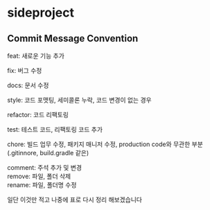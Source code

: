# sideproject
## Commit Message Convention
feat: 새로운 기능 추가

fix: 버그 수정

docs: 문서 수정

style: 코드 포맷팅, 세미콜론 누락, 코드 변경이 없는 경우

refactor: 코드 리팩토링

test: 테스트 코드, 리팩토링 코드 추가

chore: 빌드 업무 수정, 패키지 매니저 수정, production code와 무관한 부분 (.gitinnore, build.gradle 같은)

comment: 주석 추가 및 변경  
remove: 파일, 폴더 삭제  
rename: 파일, 폴더명 수정  

일단 이것만 적고 나중에 표로 다시 정리 해보겠습니다
